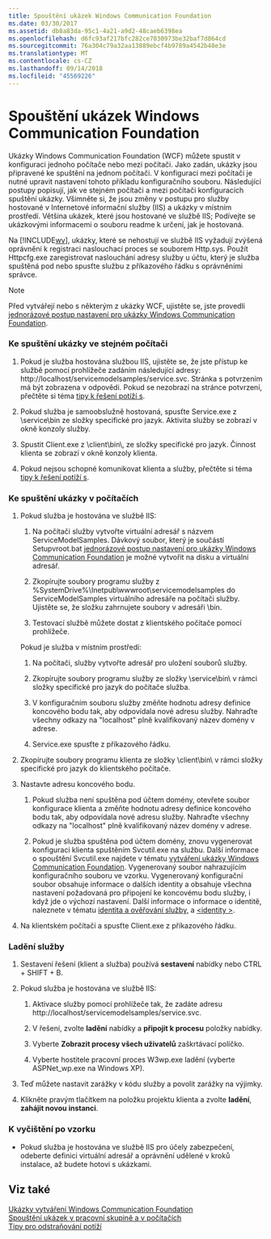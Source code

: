 ```yaml
---
title: Spouštění ukázek Windows Communication Foundation
ms.date: 03/30/2017
ms.assetid: db8a83da-95c1-4a21-a9d2-48caeb6398ea
ms.openlocfilehash: d6fc93af217bfc282ce7030973be32baf7d864cd
ms.sourcegitcommit: 76a304c79a32aa13889ebcf4b9789a4542b48e3e
ms.translationtype: MT
ms.contentlocale: cs-CZ
ms.lasthandoff: 09/14/2018
ms.locfileid: "45569226"
---
```

# <a name="running-the-windows-communication-foundation-samples"></a>Spouštění ukázek Windows Communication Foundation
Ukázky Windows Communication Foundation (WCF) můžete spustit v konfiguraci jednoho počítače nebo mezi počítači. Jako zadán, ukázky jsou připravené ke spuštění na jednom počítači. V konfiguraci mezi počítači je nutné upravit nastavení tohoto příkladu konfiguračního souboru. Následující postupy popisují, jak ve stejném počítači a mezi počítači konfiguracích spuštění ukázky. Všimněte si, že jsou změny v postupu pro služby hostované v Internetové informační služby (IIS) a ukázky v místním prostředí. Většina ukázek, které jsou hostované ve službě IIS; Podívejte se ukázkovými informacemi o souboru readme k určení, jak je hostovaná.  
  
 Na [!INCLUDE[wv](../../../../includes/wv-md.md)], ukázky, které se nehostují ve službě IIS vyžadují zvýšená oprávnění k registraci naslouchací proces se souborem Http.sys. Použít Httpcfg.exe zaregistrovat naslouchání adresy služby u účtu, který je služba spuštěná pod nebo spusťte službu z příkazového řádku s oprávněními správce.  
  
> [!NOTE]
>  Před vytvářejí nebo s některým z ukázky WCF, ujistěte se, jste provedli [jednorázové postup nastavení pro ukázky Windows Communication Foundation](../../../../docs/framework/wcf/samples/one-time-setup-procedure-for-the-wcf-samples.md).  
  
### <a name="to-run-the-sample-on-the-same-machine"></a>Ke spuštění ukázky ve stejném počítači  
  
1.  Pokud je služba hostována službou IIS, ujistěte se, že jste přístup ke službě pomocí prohlížeče zadáním následující adresy: http://localhost/servicemodelsamples/service.svc. Stránka s potvrzením má být zobrazena v odpovědi. Pokud se nezobrazí na stránce potvrzení, přečtěte si téma [tipy k řešení potíží s](https://msdn.microsoft.com/library/8787c877-5e96-42da-8214-fa737a38f10b).  
  
2.  Pokud služba je samoobslužně hostovaná, spusťte Service.exe z \service\bin ze složky specifické pro jazyk. Aktivita služby se zobrazí v okně konzoly služby.  
  
3.  Spustit Client.exe z \client\bin\\, ze složky specifické pro jazyk. Činnost klienta se zobrazí v okně konzoly klienta.  
  
4.  Pokud nejsou schopné komunikovat klienta a služby, přečtěte si téma [tipy k řešení potíží s](https://msdn.microsoft.com/library/8787c877-5e96-42da-8214-fa737a38f10b).  
  
### <a name="to-run-the-sample-across-machines"></a>Ke spuštění ukázky v počítačích  
  
1.  Pokud služba je hostována ve službě IIS:  
  
    1.  Na počítači služby vytvořte virtuální adresář s názvem ServiceModelSamples. Dávkový soubor, který je součástí Setupvroot.bat [jednorázové postup nastavení pro ukázky Windows Communication Foundation](../../../../docs/framework/wcf/samples/one-time-setup-procedure-for-the-wcf-samples.md) je možné vytvořit na disku a virtuální adresář.  
  
    2.  Zkopírujte soubory programu služby z %SystemDrive%\Inetpub\wwwroot\servicemodelsamples do ServiceModelSamples virtuálního adresáře na počítači služby. Ujistěte se, že složku zahrnujete soubory v adresáři \bin.  
  
    3.  Testovací službě můžete dostat z klientského počítače pomocí prohlížeče.  
  
     Pokud je služba v místním prostředí:  
  
    1.  Na počítači, služby vytvořte adresář pro uložení souborů služby.  
  
    2.  Zkopírujte soubory programu služby ze složky \service\bin\ v rámci složky specifické pro jazyk do počítače služba.  
  
    3.  V konfiguračním souboru služby změňte hodnotu adresy definice koncového bodu tak, aby odpovídala nové adresu služby. Nahraďte všechny odkazy na "localhost" plně kvalifikovaný název domény v adrese.  
  
    4.  Service.exe spusťte z příkazového řádku.  
  
2.  Zkopírujte soubory programu klienta ze složky \client\bin\ v rámci složky specifické pro jazyk do klientského počítače.  
  
3.  Nastavte adresu koncového bodu.  
  
    1.  Pokud služba není spuštěna pod účtem domény, otevřete soubor konfigurace klienta a změňte hodnotu adresy definice koncového bodu tak, aby odpovídala nové adresu služby. Nahraďte všechny odkazy na "localhost" plně kvalifikovaný název domény v adrese.  
  
    2.  Pokud je služba spuštěna pod účtem domény, znovu vygenerovat konfiguraci klienta spuštěním Svcutil.exe na službu. Další informace o spouštění Svcutil.exe najdete v tématu [vytváření ukázky Windows Communication Foundation](../../../../docs/framework/wcf/samples/building-the-samples.md). Vygenerovaný soubor nahrazujícím konfiguračního souboru ve vzorku. Vygenerovaný konfigurační soubor obsahuje informace o dalších identity a obsahuje všechna nastavení požadovaná pro připojení ke koncovému bodu služby, i když jde o výchozí nastavení. Další informace o informace o identitě, naleznete v tématu [identita a ověřování služby](../../../../docs/framework/wcf/feature-details/service-identity-and-authentication.md), a [ \<identity >](../../../../docs/framework/configure-apps/file-schema/wcf/identity.md).  
  
4.  Na klientském počítači a spusťte Client.exe z příkazového řádku.  
  
### <a name="to-debug-a-service"></a>Ladění služby  
  
1.  Sestavení řešení (klient a služba) používá **sestavení** nabídky nebo CTRL + SHIFT + B.  
  
2.  Pokud služba je hostována ve službě IIS:  
  
    1.  Aktivace služby pomocí prohlížeče tak, že zadáte adresu http://localhost/servicemodelsamples/service.svc.  
  
    2.  V řešení, zvolte **ladění** nabídky a **připojit k procesu** položky nabídky.  
  
    3.  Vyberte **Zobrazit procesy všech uživatelů** zaškrtávací políčko.  
  
    4.  Vyberte hostitele pracovní proces W3wp.exe ladění (vyberte ASPNet_wp.exe na Windows XP).  
  
3.  Teď můžete nastavit zarážky v kódu služby a povolit zarážky na výjimky.  
  
4.  Klikněte pravým tlačítkem na položku projektu klienta a zvolte **ladění**, **zahájit novou instanci**.  
  
### <a name="to-clean-up-after-the-sample"></a>K vyčištění po vzorku  
  
-   Pokud služba je hostována ve službě IIS pro účely zabezpečení, odeberte definici virtuální adresář a oprávnění udělené v kroků instalace, až budete hotovi s ukázkami.  
  
## <a name="see-also"></a>Viz také  
 [Ukázky vytváření Windows Communication Foundation](../../../../docs/framework/wcf/samples/building-the-samples.md)  
 [Spouštění ukázek v pracovní skupině a v počítačích](https://msdn.microsoft.com/library/a451a525-e7ce-452d-9da9-620221260113)  
 [Tipy pro odstraňování potíží](https://msdn.microsoft.com/library/8787c877-5e96-42da-8214-fa737a38f10b)
